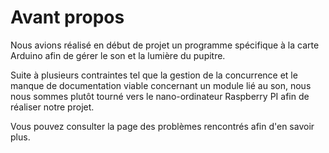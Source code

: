# Avant propos

Nous avions réalisé en début de projet un programme spécifique à la carte Arduino afin de gérer le son et la lumière du pupitre.

Suite à plusieurs contraintes tel que la gestion de la concurrence et le manque de documentation viable concernant un module lié au son, nous nous sommes plutôt tourné vers le nano-ordinateur Raspberry PI afin de réaliser notre projet.

Vous pouvez consulter la page des problèmes rencontrés afin d'en savoir plus.

